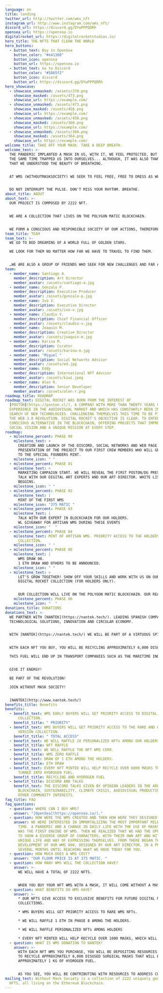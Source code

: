```yaml
---
language: en
title: landing
twitter_url: http://twitter.com/wms_nft
instagram_url: http://www.instagram.com/wms_nft/
discord_url: https://discord.gg/DYwPPPQDRh
opensea_url: https://opensea.io
digitalrocket_url: https://digitalrocketstudios.io/
hero_title: THE NFTS THAT CLEAN THE WORLD
hero_buttons:
  - button_text: Buy in OpenSea
    button_color: "#e41388"
    button_icon: opensea
    button_url: https://opensea.io
  - button_text: Go to Discord
    button_color: "#5865f2"
    button_icon: discord
    button_url: https://discord.gg/DYwPPPQDRh
hero_showcase:
  - showcase_unmasked: /assets/370.png
    showcase_masked: /assets/473.png
    showcase_url: https://example.com/
  - showcase_unmasked: /assets/473.png
    showcase_masked: /assets/458.png
    showcase_url: https://example.com/
  - showcase_unmasked: /assets/458.png
    showcase_masked: /assets/360.png
    showcase_url: https://example.com/
  - showcase_unmasked: /assets/360.png
    showcase_masked: /assets/364.png
    showcase_url: https://example.com/
welcome_title: TAKE OFF YOUR MASK. TAKE A DEEP BREATH.
welcome_text: >-
  THE PANDEMIC IMPLANTED A MASK IN US, WITH IT, WE FEEL PROTECTED, BUT WHICH AT
  THE SAME TIME TRAPPED US INTO OURSELVES... ALTHOUGH, IT WAS ALSO THANKS TO IT,
  THAT WE UNDERSTOOD THE BEAUTY OF BREATHING.


  AT WMS (WITHOUTMASKSOCIETY) WE SEEK TO FEEL FREE, FREE TO DRESS AS WE WANT, FREE TO MOVE AS WE WANT, FREE TO BREATHE AS WE WANT, AND TO SEEK TIRELESSLY TO BE AND FEEL EQUALLY HUMAN.


  DO NOT INTERRUPT THE PULSE. DON'T MISS YOUR RHYTHM. BREATHE.
about_title: ABOUT
about_text: >-
  OUR PROJECT IS COMPOSED BY 2222 NFT.


  WE ARE A COLLECTION THAT LIVES ON THE POLYGON MATIC BLOCKCHAIN.


  WE FORM A CONSCIOUS AND RESPONSIBLE SOCIETY OF OUR ACTIONS, THEREFORE, WHEN PURCHASING AN NFT WMS WE WILL BE HELPING TO RECOVER DISUSED MASKS TO CONVERT THEM INTO ENERGY.
team_title: TEAM
team_text: >-
  WE GO TO BED DREAMING OF A WORLD FULL OF GOLDEN STARS.

  WE LOOK FOR THEM NO MATTER HOW FAR WE HAVE TO TRAVEL TO FIND THEM.


  …WE ARE ALSO A GROUP OF FRIENDS WHO SEEK FOR NEW CHALLENGES AND FAR AWAY HORIZONS, THAT MAKE US VIBRATE AT NIGHT AND DREAM BY DAY…
team:
  - member_name: Santiago A.
    member_description: Art Director
    member_avatar: /assets/santiago-a.jpg
  - member_name: Gonzalo P.
    member_description: Executive Producer
    member_avatar: /assets/gonzalo-p.jpg
  - member_name: Ivo V.
    member_description: Executive Director
    member_avatar: /assets/ivo-v.jpg
  - member_name: Claudio V.
    member_description: Chief Financial Officer
    member_avatar: /assets/claudio-v.jpg
  - member_name: Joaquin M.
    member_description: Creative Director
    member_avatar: /assets/joaquin-m.jpg
  - member_name: Karina M.
    member_description: Curator
    member_avatar: /assets/karina-m.jpg
  - member_name: "Miguel "
    member_description: Social Networks Advisor
    member_avatar: /assets/ed.jpg
  - member_name: Eddy
    member_description: International NFT Advisor
    member_avatar: /assets/kiwi.jpeg
  - member_name: Alen R.
    member_description: Senior Developer
    member_avatar: /assets/alen-r.png
roadmap_title: ROADMAP
roadmap_text: DIGITAL ROCKET WAS BORN FROM THE INTEREST OF
  [POSTON](https://poston.cl/), A COMPANY WITH MORE THAN TWENTY YEARS OF
  EXPERIENCE IN THE AUDIOVISUAL MARKET AND WHICH HAS CONSTANTLY BEEN IN THE
  SEARCH OF NEW TECHNOLOGIES. CHALLENGING THEMSELVES THIS TIME TO BE PIONEERS IN
  THE WEB 3.0 REVOLUTION. DIGITAL ROCKET'S OBJECTIVE IS CLEAR. TO ENTER AS A
  CONSCIOUS ALTERNATIVE IN THE BLOCKCHAIN, OFFERING PROJECTS THAT IMPREGNATE A
  SOCIAL VISION AND A UNIQUE MISSION AT EVERY STEP.
roadmap:
  - milestone_percent: PHASE 00
    milestone_text: >
      CREATION AND LAUNCH OF THE DISCORD, SOCIAL NETWORKS AND WEB PAGE.
      PRESENTATION OF THE PROJECT TO OUR FIRST CREW MEMBERS WHO WILL GET ACCESS
      TO THE SPECIAL FOUNDERS MINT.
    milestone_icon: " "
  - milestone_percent: PHASE 01
    milestone_text: >
      MARKETING CAMPAIGN START. WE WILL REVEAL THE FIRST POSTON/DG PRESENTATION
      TALK WITH OUR DIGITAL ART EXPERTS AND OUR ART DIRECTOR. WHITE LIST PROCESS
      BEGGINS. 
    milestone_icon: " "
  - milestone_percent: PHASE 02
    milestone_text: |
      MINT OF THE FIRST WMS
    milestone_icon: "375 MATIC "
  - milestone_percent: PHASE 03
    milestone_text: |
      TALK WITH OUR EXPERT IN BLOCKCHAIN ​​FOR OUR HOLDERS.
      WL GIVEAWAY FOR ARTISAN WMS DURING THESE EVENTS
    milestone_icon: "  "
  - milestone_percent: PHASE 04
    milestone_text: MINT OF ARTISAN WMS. PRIORITY ACCESS TO THE HOLDERS OF THE FIRST
      COLLECTION.
    milestone_icon: " "
  - milestone_percent: PHASE 05
    milestone_text: |
      WMS DRAW 00. 
      1 ETH DRAW AND OTHERS TO BE ANNOUNCED.
    milestone_icon: " "
  - milestone_text: >
      LET'S GROW TOGETHER! SHOW OFF YOUR SKILLS AND WORK WITH US ON OUR UPCOMING
      DIGITAL ROCKET COLLECTION (FOR HOLDERS ONLY).


      OUR COLLECTION WILL LIVE ON THE POLYGON MATIC BLOCKCHAIN. OUR REASONS: PROOF OF STAKE AND ECO FRIENDLY STEERING.
    milestone_percent: PHASE 06
    milestone_icon: "  "
donations_title: DONATIONS
donations_text: >-
  WE PARTNER WITH [NANTEK](https://nantek.tech/). LEADING SPANISH COMPANY IN
  TECHNOLOGICAL SOLUTIONS, INNOVATION AND CIRCULAR ECONOMY.


  WITH [NANTEK](https://nantek.tech/) WE WILL BE PART OF A VIRTUOUS SPIRAL.


  WITH EACH NFT YOU BUY, YOU WILL BE RECYCLING APPROXIMATELY 6,000 DISUSED MASKS THAT WILL BE CONVERTED INTO APPROXIMATELY 1K OF HYDROGEN FUEL.

  THIS FUEL WILL END UP IN TRANSPORT COMPANIES SUCH AS THE MARITIME INDUSTRY, IN WHICH CURRENT REGULATIONS REQUIRE THE USE OF SULFATE-FREE FUELS AND WHERE HYDROGEN COMES INTO PLAY.


  GIVE IT ENERGY!

  BE PART OF THE REVOLUTION!

  JOIN WITHOUT MASK SOCIETY!


  [NANTEK](http://www.nantek.tech/)
benefits_title: Benefits
benefits:
  - benefit_text: WMS EARLY BUYERS WILL GET PRIORITY ACCESS TO DIGITAL ROCKET'S NEXT
      COLLECTION.
    benefit_title: " PRIORITY"
  - benefit_text: WMS BUYERS WILL GET PRIORITY ACCESS TO THE RARE AND ULTRA RARE WMS
      VERSION COLLECTION.
    benefit_title: " TOTAL ACCESS"
  - benefit_text: WE WILL RAFFLE 20 PERSONALIZED NFTs AMONG OUR HOLDERS.
    benefit_title: NFT RAFFLE
  - benefit_text: WE WILL RAFFLE THE NFT WMS CERO.
    benefit_title: WMS ZERO RAFFLE
  - benefit_text: DRAW OF 1 ETH AMONG THE HOLDERS.
    benefit_title: ETH DRAW
  - benefit_text: EVERY NFT MINTED WILL HELP RECYCLE OVER 6000 MASKS THAT WILL BE
      TURNED INTO HYDROGEN FUEL.
    benefit_title: RECYCLING AND HYDROGEN FUEL
  - benefit_title: DISCORD AND TALKS
    benefit_text: THE DISCORD TALKS GIVEN BY OPINION LEADERS IN THE AREAS OF
      BLOCKCHAIN, SUSTAINABILITY, CLIMATE CRISIS, AUDIOVISUAL PRODUCTION, AMONG
      OTHER COMMUNITY INTERESTS.
faq_title: FAQ
faq_questions:
  - question: WHERE CAN I BUY WMS?
    answer: "[OpenSea](https://opensea.io/)."
  - question: HOW WERE THE WMS CREATED AND THEN HOW WERE THEY DESIGNED?
    answer: WE WERE INTERESTED IN IMMORTALIZING THE MOST IMPORTANT MILESTONE OF OUR
      TIME. A PANDEMIC AND A CHANGE IN DAILY LIFE WITH THE USE OF MASKS, THAT
      WAS THE FIRST ENGINE OF WMS. THEN WE REALIZED THAT WE HAD THE OPPORTUNITY
      TO SHOW A DIVERSE GROUP OF CHARACTERS, WITH THEIR OWN ART AND WITH A
      UNIQUE LIFE AND WAY OF EXPRESSING THEMSELVES. FROM THERE BEGAN THE
      DEVELOPMENT OF OUR WMS 000, DESIGNED BY OUR ART DIRECTOR, IN A PROCESS OF
      SEVERAL MONTHS UNTIL REACHING WHAT WE HAVE TODAY FOR YOU.
  - question: HOW MUCH DOES A WMS COST?
    answer: "OUR FLOOR PRICE IS AT 375 MATIC. "
  - question: HOW MANY WMS WILL THE COLLECTION HAVE?
    answer: >-
      WE WILL HAVE A TOTAL OF 2222 NFTS.


      WHEN YOU BUY YOUR NFT WMS WITH A MASK, IT WILL COME WITHOUT A MASK. THAT IS TO SAY YOU GET 2x1.
  - question: WHAT BENEFITS DO WMS HAVE?
    answer: >-
      * OUR NFTS GIVE ACCESS TO EXCLUSIVE BENEFITS FOR FUTURE DIGITAL ROCKET
      COLLECTIONS.

      * WMS BUYERS WILL GET PRIORITY ACCESS TO RARE WMS NFTs.

      * WE WILL RAFFLE 1 ETH IN PHASE 8 AMONG THE HOLDERS.

      * WE WILL RAFFLE PERSONALIZED NFTs AMONG HOLDERS

      * EVERY NFT MINTED WILL HELP RECYCLE OVER 1000 MASKS, WHICH WILL BE TURNED INTO HYDROGEN FUEL.
  - question: WHAT IS WMS DONATION TO NANTEK?
    answer: >-
      WITH EACH NFT WMS YOU PURCHASE, YOU WILL BE DEPOSITING RESOURCES TO NANTEK
      TO RECYCLE APPROXIMATELY 6,000 DISUSED SURGICAL MASKS THAT WILL BECOME
      APPROXIMATELY 1 KG OF HYDROGEN FUEL.


      AS YOU SEE, YOU WILL BE CONTRIBUTING WITH RESOURCES TO ADDRESS CURRENT AND FUTURE PROBLEMS IN RELATION TO THE ENVIRONMENTAL CRISIS.
mailing_text: Without Mask Society is a collection of 2222 uniquely generated
  NFTS, all living on the Ethereum Blockchain.
---
```

